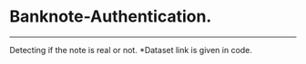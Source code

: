 # Banknote-Authentication.
--------------------------
Detecting if the note is real or not.
*Dataset link is given in code.
